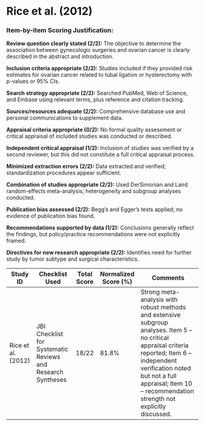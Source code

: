 # Rice et al. (2012)

### Item-by-item Scoring Justification:

**Review question clearly stated (2/2):** The objective to determine the association between gynecologic surgeries and ovarian cancer is clearly described in the abstract and introduction.

**Inclusion criteria appropriate (2/2):** Studies included if they provided risk estimates for ovarian cancer related to tubal ligation or hysterectomy with p-values or 95% CIs.

**Search strategy appropriate (2/2):** Searched PubMed, Web of Science, and Embase using relevant terms, plus reference and citation tracking.

**Sources/resources adequate (2/2):** Comprehensive database use and personal communications to supplement data.

**Appraisal criteria appropriate (0/2):** No formal quality assessment or critical appraisal of included studies was conducted or described.

**Independent critical appraisal (1/2):** Inclusion of studies was verified by a second reviewer, but this did not constitute a full critical appraisal process.

**Minimized extraction errors (2/2):** Data extracted and verified; standardization procedures appear sufficient.

**Combination of studies appropriate (2/2):** Used DerSimonian and Laird random-effects meta-analysis; heterogeneity and subgroup analyses conducted.

**Publication bias assessed (2/2):** Begg’s and Egger’s tests applied; no evidence of publication bias found.

**Recommendations supported by data (1/2):** Conclusions generally reflect the findings, but policy/practice recommendations were not explicitly framed.

**Directives for new research appropriate (2/2):** Identifies need for further study by tumor subtype and surgical characteristics.

| Study ID | Checklist Used | Total Score | Normalized Score (%) | Comments |
| --- | --- | --- | --- | --- |
| Rice et al. (2012) | JBI Checklist for Systematic Reviews and Research Syntheses | 18/22 | 81.8% | Strong meta-analysis with robust methods and extensive subgroup analyses. Item 5 – no critical appraisal criteria reported; Item 6 – independent verification noted but not a full appraisal; Item 10 – recommendation strength not explicitly discussed. |
